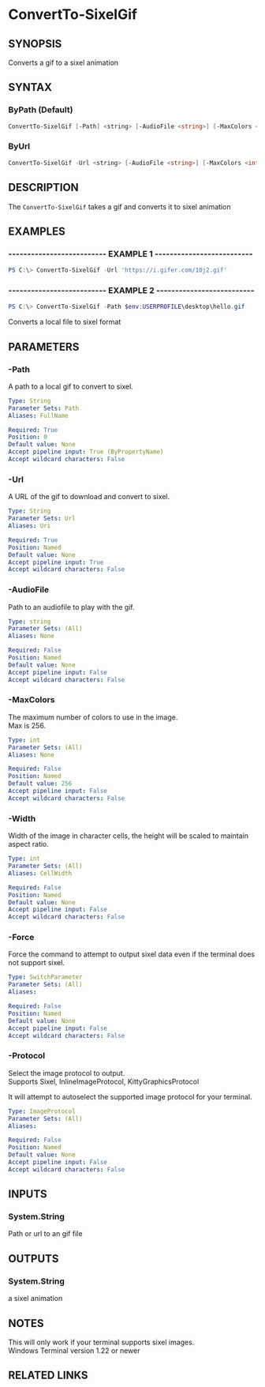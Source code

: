 ﻿---
external help file: Sixel.dll-Help.xml
Module Name: Sixel
online version: https://github.com/trackd/Sixel/blob/main/docs/en-US/ConvertTo-SixelGif.md
schema: 2.0.0
---

# ConvertTo-SixelGif

## SYNOPSIS

Converts a gif to a sixel animation  

## SYNTAX

### ByPath (Default)

```powershell
ConvertTo-SixelGif [-Path] <string> [-AudioFile <string>] [-MaxColors <int>] [-Width <int>] [-Force] [-LoopCount <int>] [<CommonParameters>]
```

### ByUrl

```powershell
ConvertTo-SixelGif -Url <string> [-AudioFile <string>] [-MaxColors <int>] [-Width <int>] [-Force] [-LoopCount <int>] [<CommonParameters>]
```

## DESCRIPTION

The `ConvertTo-SixelGif` takes a gif and converts it to sixel animation  

## EXAMPLES

### -------------------------- EXAMPLE 1 --------------------------

```powershell
PS C:\> ConvertTo-SixelGif -Url 'https://i.gifer.com/10j2.gif'
```

### -------------------------- EXAMPLE 2 --------------------------

```powershell
PS C:\> ConvertTo-SixelGif -Path $env:USERPROFILE\desktop\hello.gif
```

Converts a local file to sixel format  

## PARAMETERS

### -Path

A path to a local gif to convert to sixel.  

```yaml
Type: String
Parameter Sets: Path
Aliases: FullName

Required: True
Position: 0
Default value: None
Accept pipeline input: True (ByPropertyName)
Accept wildcard characters: False
```

### -Url

A URL of the gif to download and convert to sixel.  

```yaml
Type: String
Parameter Sets: Url
Aliases: Uri

Required: True
Position: Named
Default value: None
Accept pipeline input: True
Accept wildcard characters: False
```

### -AudioFile

Path to an audiofile to play with the gif.  

```yaml
Type: string
Parameter Sets: (All)
Aliases: None

Required: False
Position: Named
Default value: None
Accept pipeline input: False
Accept wildcard characters: False
```

### -MaxColors

The maximum number of colors to use in the image.  
Max is 256.  

```yaml
Type: int
Parameter Sets: (All)
Aliases: None

Required: False
Position: Named
Default value: 256
Accept pipeline input: False
Accept wildcard characters: False
```

### -Width

Width of the image in character cells, the height will be scaled to maintain aspect ratio.  

```yaml
Type: int
Parameter Sets: (All)
Aliases: CellWidth

Required: False
Position: Named
Default value: None
Accept pipeline input: False
Accept wildcard characters: False
```

### -Force

Force the command to attempt to output sixel data even if the terminal does not support sixel.  

```yaml
Type: SwitchParameter
Parameter Sets: (All)
Aliases:

Required: False
Position: Named
Default value: None
Accept pipeline input: False
Accept wildcard characters: False
```

### -Protocol

Select the image protocol to output.  
Supports Sixel, InlineImageProtocol, KittyGraphicsProtocol  

It will attempt to autoselect the supported image protocol for your terminal.  

```yaml
Type: ImageProtocol
Parameter Sets: (All)
Aliases:

Required: False
Position: Named
Default value: None
Accept pipeline input: False
Accept wildcard characters: False
```

## INPUTS

### System.String

Path or url to an gif file  

## OUTPUTS

### System.String

a sixel animation  

## NOTES

This will only work if your terminal supports sixel images.  
Windows Terminal version 1.22 or newer  

## RELATED LINKS
